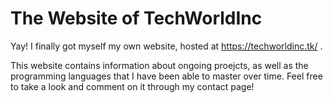 # The Website of TechWorldInc

Yay! I finally got myself my own website, hosted at https://techworldinc.tk/ .

This website contains information about ongoing proejcts, as well as the programming languages that I have been able to master over time. Feel free to take a look and comment on it through my contact page!
